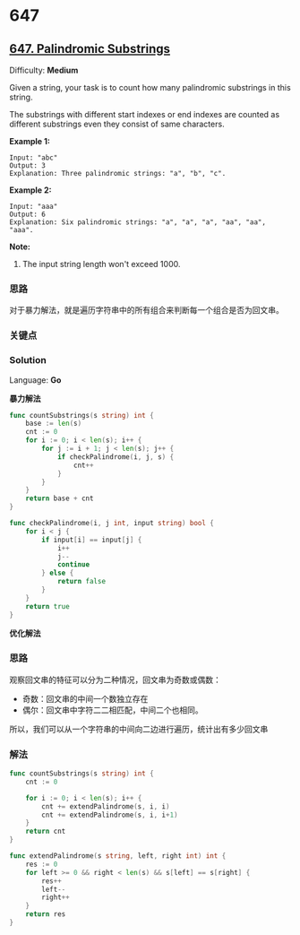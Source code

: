 # 647

## [647\. Palindromic Substrings](https://leetcode.com/problems/palindromic-substrings/)

Difficulty: **Medium**


Given a string, your task is to count how many palindromic substrings in this string.

The substrings with different start indexes or end indexes are counted as different substrings even they consist of same characters.

**Example 1:**

```
Input: "abc"
Output: 3
Explanation: Three palindromic strings: "a", "b", "c".
```

**Example 2:**

```
Input: "aaa"
Output: 6
Explanation: Six palindromic strings: "a", "a", "a", "aa", "aa", "aaa".
```

**Note:**

1.  The input string length won't exceed 1000.



### 思路
对于暴力解法，就是遍历字符串中的所有组合来判断每一个组合是否为回文串。

### 关键点

### Solution

Language: **Go**

**暴力解法**
```go
func countSubstrings(s string) int {
    base := len(s)
	cnt := 0
	for i := 0; i < len(s); i++ {
		for j := i + 1; j < len(s); j++ {
			if checkPalindrome(i, j, s) {
				cnt++
			}
		}
	}
	return base + cnt
}

func checkPalindrome(i, j int, input string) bool {
	for i < j {
		if input[i] == input[j] {
			i++
			j--
			continue
		} else {
			return false
		}
	}
	return true
}

```

**优化解法**

### 思路

观察回文串的特征可以分为二种情况，回文串为奇数或偶数：
- 奇数：回文串的中间一个数独立存在
- 偶尔：回文串中字符二二相匹配，中间二个也相同。

所以，我们可以从一个字符串的中间向二边进行遍历，统计出有多少回文串

### 解法


```go
func countSubstrings(s string) int {
	cnt := 0

	for i := 0; i < len(s); i++ {
		cnt += extendPalindrome(s, i, i)
		cnt += extendPalindrome(s, i, i+1)
	}
	return cnt
}

func extendPalindrome(s string, left, right int) int {
	res := 0
	for left >= 0 && right < len(s) && s[left] == s[right] {
		res++
		left--
		right++
	}
	return res
}
```